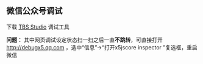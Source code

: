 
## 微信公众号调试

下载 [TBS Studio](https://x5.tencent.com/tbs/guide/debug/download.html) 调试工具

**问题：**
其中网页调试设定状态扫一扫之后一直**不跳转**，可直接打开 http://debugx5.qq.com ，选中“信息”->“打开x5jscore inspector ”复选框，重启微信

